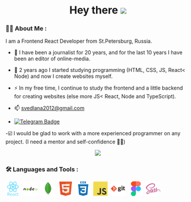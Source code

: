<div id="header" align="center">  
  <h1>
  Hey there
  <img src="https://media.giphy.com/media/8IfLqeprcAOq0rZn0G/giphy.gif" width="30px"/>
</h1>
</div>

### :woman_technologist: About Me :
I am a Frontend React Developer from St.Petersburg, Russia.

- :telescope: I have been a journalist for 20 years, and for the last 10 years I have been an editor of online-media. 

- :seedling: 2 years ago I started studying programming (HTML, CSS, JS, React< Node) and now I create websites myself.

- :zap: In my free time, I continue to study the frontend and a little backend for creating websites (else more JS< React, Node and TypeScript).

- :mailbox: svedlana2012@gmail.com

- <a href="https://telegram.me/svetdmi"> <img src="https://img.shields.io/badge/Telegram-blue?style=for-the-badge&logo=telegram&logoColor=white" alt="Telegram Badge"/>
 </a>
 
-:ballot_box_with_check: I would be glad to work with a more experienced programmer on any project. (I need a mentor and self-confidence :ok_woman:)
 
<div align="center">
  <img  src="https://media.giphy.com/media/12KPpBIdG8kqIg/giphy.gif"/>
</div>

### :hammer_and_wrench: Languages and Tools :
<div> 
  <img src="https://github.com/devicons/devicon/blob/master/icons/react/react-original-wordmark.svg" title="React" alt="React" width="40" height="40"/>&nbsp;
  <img src="https://github.com/devicons/devicon/blob/master/icons/nodejs/nodejs-original-wordmark.svg" title="NodeJS" alt="NodeJS" width="40" height="40"/>&nbsp;
  <img src="https://github.com/devicons/devicon/blob/master/icons/mongodb/mongodb-original.svg" title="AWS" alt="MongoDB" width="40" height="40"/>&nbsp;  
  <img src="https://github.com/devicons/devicon/blob/master/icons/html5/html5-original.svg" title="HTML5" alt="HTML" width="40" height="40"/>&nbsp;
  <img src="https://github.com/devicons/devicon/blob/master/icons/css3/css3-plain-wordmark.svg"  title="CSS3" alt="CSS" width="40" height="40"/>&nbsp;
  <img src="https://github.com/devicons/devicon/blob/master/icons/javascript/javascript-original.svg" title="JavaScript" alt="JavaScript" width="40" height="40"/>&nbsp; 
  <img src="https://github.com/devicons/devicon/blob/master/icons/git/git-original-wordmark.svg" title="Git" alt="Git" width="40" height="40"/>&nbsp;
  <img src="https://github.com/devicons/devicon/blob/master/icons/figma/figma-original.svg" title="Figma" alt="Git" width="40" height="40"/>&nbsp;
  <img src="https://github.com/devicons/devicon/blob/master/icons/sass/sass-original.svg" title="Git" alt="SASS" width="40" height="40"/>&nbsp;
</div>
